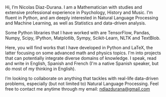 Hi, I’m Nicolas Diaz-Durana. I am a Mathematician with studies and extensive professional experience in Psychology, History and Music. I’m fluent in Python, and am deeply interested in Natural Language Processing and Machine Learning, as well as Statistics and data-driven analysis. 

Some Python libraries that I have worked with are TensorFlow, Pandas, Numpy, Scipy, IPython, Matplotlib, Sympy, Scikit-Learn, NLTK and TextBlob.

Here, you will find works that I have developed in Python and LaTeX, the latter focusing on some advanced math and physics topícs. I'm into projects that can potentially integrate diverse domains of knowledge. I speak, read and write in English, Spanish and French (I'm a native Spanish speaker, but do most of my thinking in English).

I’m looking to collaborate on anything that tackles with real-life data-driven problems, especially (but not limited to) Natural Language Processing.
Feel free to contact me anytime through my email: ndiazdurana@gmail.com

<!---
nykolai-d/nykolai-d is a ✨ special ✨ repository because its `README.md` (this file) appears on your GitHub profile.
You can click the Preview link to take a look at your changes.
--->
